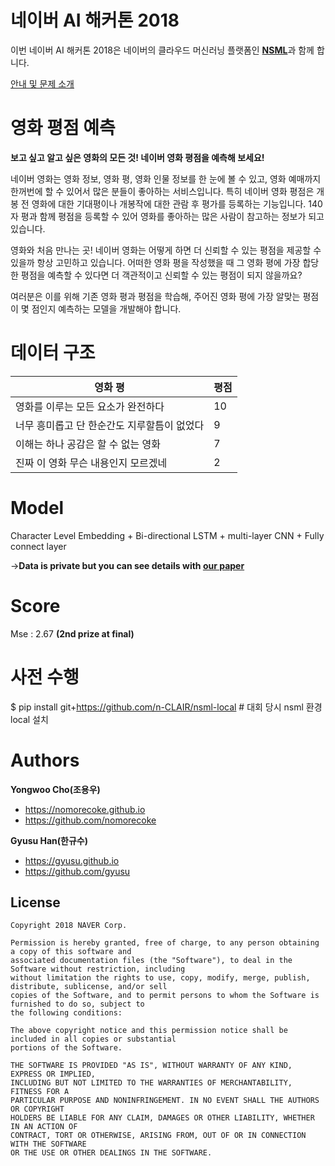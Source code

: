 # 네이버 AI 해커톤 2018

이번 네이버 AI 해커톤 2018은 네이버의 클라우드 머신러닝 플랫폼인 <strong>[NSML](https://hack.nsml.navercorp.com/intro)</strong>과 함께 합니다.

[안내 및 문제 소개](https://youtu.be/cSGPHtzPFQw)


# 영화 평점 예측

**보고 싶고 알고 싶은 영화의 모든 것! 네이버 영화 평점을 예측해 보세요!**

네이버 영화는 영화 정보, 영화 평, 영화 인물 정보를 한 눈에 볼 수 있고, 영화 예매까지 한꺼번에 할 수 있어서 많은 분들이 좋아하는 서비스입니다. 특히 네이버 영화 평점은 개봉 전 영화에 대한 기대평이나 개봉작에 대한 관람 후 평가를 등록하는 기능입니다. 140자 평과 함께 평점을 등록할 수 있어 영화를 좋아하는 많은 사람이 참고하는 정보가 되고 있습니다.

영화와 처음 만나는 곳! 네이버 영화는 어떻게 하면 더 신뢰할 수 있는 평점을 제공할 수 있을까 항상 고민하고 있습니다. 어떠한 영화 평을 작성했을 때 그 영화 평에 가장 합당한 평점을 예측할 수 있다면 더 객관적이고 신뢰할 수 있는 평점이 되지 않을까요?

여러분은 이를 위해 기존 영화 평과 평점을 학습해, 주어진 영화 평에 가장 알맞는 평점이 몇 점인지 예측하는 모델을 개발해야 합니다.

# 데이터 구조

| 영화 평 | 평점|
| ----- | ---- |
| 영화를 이루는 모든 요소가 완전하다 | 10 |
| 너무 흥미롭고 단 한순간도 지루할틈이 없었다 | 9 |
| 이해는 하나 공감은 할 수 없는 영화 | 7 |
| 진짜 이 영화 무슨 내용인지 모르겠네 | 2 |


# Model
Character Level Embedding + Bi-directional LSTM + multi-layer CNN + Fully connect layer

-><strong>Data is private but you can see details with [our paper](http://www.dbpia.co.kr/Journal/ArticleDetail/NODE07503227)</strong>

# Score
Mse : 2.67 **(2nd prize at final)**

# 사전 수행
$ pip install git+https://github.com/n-CLAIR/nsml-local # 대회 당시 nsml 환경 local 설치

# Authors
**Yongwoo Cho(조용우)**
- https://nomorecoke.github.io
- https://github.com/nomorecoke

**Gyusu Han(한규수)**
- https://gyusu.github.io
- https://github.com/gyusu

## License
```
Copyright 2018 NAVER Corp.

Permission is hereby granted, free of charge, to any person obtaining a copy of this software and
associated documentation files (the "Software"), to deal in the Software without restriction, including
without limitation the rights to use, copy, modify, merge, publish, distribute, sublicense, and/or sell
copies of the Software, and to permit persons to whom the Software is furnished to do so, subject to
the following conditions:

The above copyright notice and this permission notice shall be included in all copies or substantial
portions of the Software.

THE SOFTWARE IS PROVIDED "AS IS", WITHOUT WARRANTY OF ANY KIND, EXPRESS OR IMPLIED,
INCLUDING BUT NOT LIMITED TO THE WARRANTIES OF MERCHANTABILITY, FITNESS FOR A
PARTICULAR PURPOSE AND NONINFRINGEMENT. IN NO EVENT SHALL THE AUTHORS OR COPYRIGHT
HOLDERS BE LIABLE FOR ANY CLAIM, DAMAGES OR OTHER LIABILITY, WHETHER IN AN ACTION OF
CONTRACT, TORT OR OTHERWISE, ARISING FROM, OUT OF OR IN CONNECTION WITH THE SOFTWARE
OR THE USE OR OTHER DEALINGS IN THE SOFTWARE.
```
